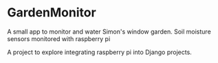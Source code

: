 # GardenMonitor
A small app to monitor and water Simon's window garden.
Soil moisture sensors monitored with raspberry pi

A project to explore integrating raspberry pi into Django projects.